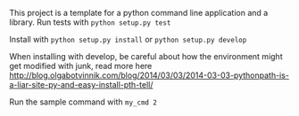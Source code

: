 This project is a template for a python command line application and a library. 
Run tests with `python setup.py test`

Install with `python setup.py install` or `python setup.py develop`

When installing with develop, be careful about how the environment might get modified with junk,
read more here
http://blog.olgabotvinnik.com/blog/2014/03/03/2014-03-03-pythonpath-is-a-liar-site-py-and-easy-install-pth-tell/

Run the sample command with `my_cmd 2`